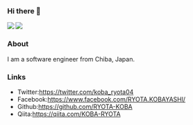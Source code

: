 ### Hi there 👋

<a href="https://github.com/anuraghazra/github-readme-stats">
  <img align="left" src="https://github-readme-stats.vercel.app/api?username=RYOTA-KOBA&count_private=true&show_icons=true" />
</a>
<a href="https://github.com/anuraghazra/github-readme-stats">
  <img align="left" src="https://github-readme-stats.vercel.app/api/top-langs/?username=RYOTA-KOBA" />
</a>

<br>

### About 
I am a software engineer from Chiba, Japan.

### Links

- Twitter:https://twitter.com/koba_ryota04
- Facebook:https://www.facebook.com/RYOTA.KOBAYASHl/
- Github:https://github.com/RYOTA-KOBA
- Qiita:https://qiita.com/KOBA-RYOTA
